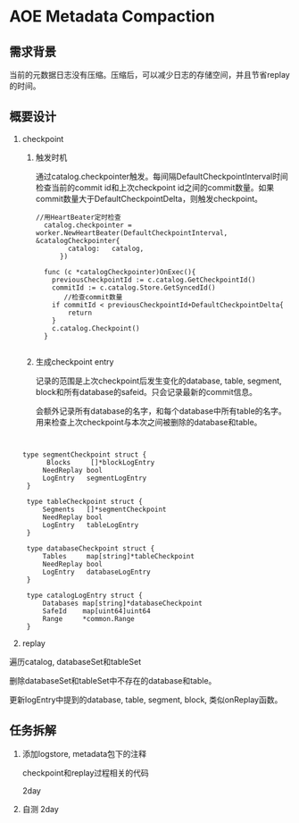 # AOE Metadata Compaction

## 需求背景

当前的元数据日志没有压缩。压缩后，可以减少日志的存储空间，并且节省replay的时间。

## 概要设计

1. checkpoint

   1. 触发时机
   
        通过catalog.checkpointer触发。每间隔DefaultCheckpointInterval时间检查当前的commit id和上次checkpoint id之间的commit数量。如果commit数量大于DefaultCheckpointDelta，则触发checkpoint。
        ```golang
        //用HeartBeater定时检查
          catalog.checkpointer = worker.NewHeartBeater(DefaultCheckpointInterval, &catalogCheckpointer{
	          	catalog:   catalog,
	          })

          func (c *catalogCheckpointer)OnExec(){
          	previousCheckpointId := c.catalog.GetCheckpointId()
          	commitId := c.catalog.Store.GetSyncedId()
               //检查commit数量
          	if commitId < previousCheckpointId+DefaultCheckpointDelta{
          		return
          	}
          	c.catalog.Checkpoint()
          }
          
        ```

   2. 生成checkpoint entry

      记录的范围是上次checkpoint后发生变化的database, table, segment, block和所有database的safeid。只会记录最新的commit信息。

      会额外记录所有database的名字，和每个database中所有table的名字。用来检查上次checkpoint与本次之间被删除的database和table。
    ```golang
    
     
    type segmentCheckpoint struct {
	      Blocks     []*blockLogEntry
	     NeedReplay bool
	     LogEntry   segmentLogEntry
     }

     type tableCheckpoint struct {
	     Segments   []*segmentCheckpoint
	     NeedReplay bool
	     LogEntry   tableLogEntry
     }

     type databaseCheckpoint struct {
	     Tables     map[string]*tableCheckpoint
	     NeedReplay bool
	     LogEntry   databaseLogEntry
     }

     type catalogLogEntry struct {
	     Databases map[string]*databaseCheckpoint
         SafeId    map[uint64]uint64
	     Range     *common.Range
     }

    ```

2. replay
   
  遍历catalog, databaseSet和tableSet
   
  删除databaseSet和tableSet中不存在的database和table。

  更新logEntry中提到的database, table, segment, block, 类似onReplay函数。

## 任务拆解

1. 添加logstore, metadata包下的注释

   checkpoint和replay过程相关的代码 
   
   2day

2. 自测 2day

